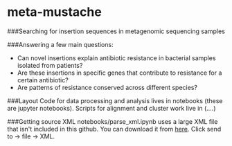 # meta-mustache
###Searching for insertion sequences in metagenomic sequencing samples

###Answering a few main questions:  
* Can novel insertions explain antibiotic resistance in bacterial samples isolated from patients?
* Are these insertions in specific genes that contribute to resistance for a certain antibiotic?
* Are patterns of resistance conserved across different species?

###Layout
Code for data processing and analysis lives in notebooks (these are jupyter notebooks).
Scripts for alignment and cluster work live in (....)

###Getting source XML
notebooks/parse_xml.ipynb uses a large XML file that isn't included in this github. You can download it from [here](https://www.ncbi.nlm.nih.gov/biosample/?term=antibiogram%5bfilter%5d). Click send to -> file -> XML. 
